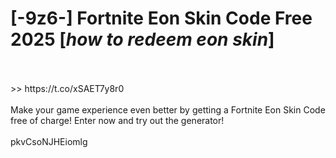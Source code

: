 # [-9z6-] Fortnite Eon Skin Code Free 2025 [*how to redeem eon skin*]
<br>
<br> >> https://t.co/xSAET7y8r0

<br>
<br>Make your game experience even better by getting a Fortnite Eon Skin Code free of charge! Enter now and try out the generator!
<br>
<br>pkvCsoNJHEiomlg

